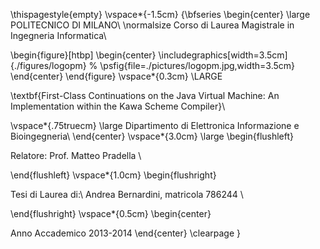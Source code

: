 \thispagestyle{empty}
\vspace*{-1.5cm} {\bfseries
\begin{center}
  \large
  POLITECNICO DI MILANO\\
  \normalsize
  Corso di Laurea Magistrale in Ingegneria Informatica\\

  \begin{figure}[htbp]
    \begin{center}
      \includegraphics[width=3.5cm]{./figures/logopm}
%	\psfig{file=./pictures/logopm.jpg,width=3.5cm}
    \end{center}
  \end{figure}
  \vspace*{0.3cm} \LARGE



  \textbf{First-Class Continuations on the Java Virtual Machine: An Implementation within the Kawa Scheme Compiler}\\



  \vspace*{.75truecm} \large
  Dipartimento di Elettronica Informazione e Bioingegneria\\
\end{center}
\vspace*{3.0cm} \large
\begin{flushleft}


  Relatore: Prof. Matteo Pradella \\


\end{flushleft}
\vspace*{1.0cm}
\begin{flushright}


  Tesi di Laurea di:\\ Andrea Bernardini, matricola 786244 \\


\end{flushright}
\vspace*{0.5cm}
\begin{center}



  Anno Accademico 2013-2014
\end{center} \clearpage
}
